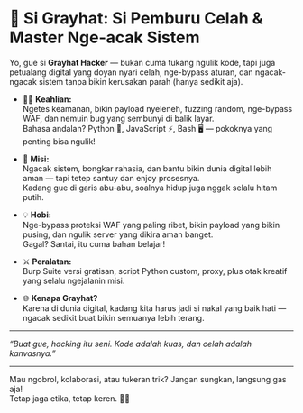 # 👾 Si Grayhat: Si Pemburu Celah & Master Nge-acak Sistem

Yo, gue si **Grayhat Hacker** — bukan cuma tukang ngulik kode, tapi juga petualang digital yang doyan nyari celah, nge-bypass aturan, dan ngacak-ngacak sistem tanpa bikin kerusakan parah (hanya sedikit aja).

- 🕵️‍♂️ **Keahlian:**  
  Ngetes keamanan, bikin payload nyeleneh, fuzzing random, nge-bypass WAF, dan nemuin bug yang sembunyi di balik layar.  
  Bahasa andalan? Python 🐍, JavaScript ⚡, Bash 🖥️ — pokoknya yang penting bisa ngulik!

- 🎯 **Misi:**  
  Ngacak sistem, bongkar rahasia, dan bantu bikin dunia digital lebih aman — tapi tetep santuy dan enjoy prosesnya.  
  Kadang gue di garis abu-abu, soalnya hidup juga nggak selalu hitam putih.

- 💡 **Hobi:**  
  Nge-bypass proteksi WAF yang paling ribet, bikin payload yang bikin pusing, dan ngulik server yang dikira aman banget.  
  Gagal? Santai, itu cuma bahan belajar!

- ⚔️ **Peralatan:**  
  Burp Suite versi gratisan, script Python custom, proxy, plus otak kreatif yang selalu ngejalanin misi.

- 🌐 **Kenapa Grayhat?**  
  Karena di dunia digital, kadang kita harus jadi si nakal yang baik hati — ngacak sedikit buat bikin semuanya lebih terang.

---

*“Buat gue, hacking itu seni. Kode adalah kuas, dan celah adalah kanvasnya.”*

---

Mau ngobrol, kolaborasi, atau tukeran trik? Jangan sungkan, langsung gas aja!  
Tetap jaga etika, tetap keren. 🚀🔥
